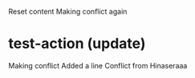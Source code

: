 Reset content
Making conflict again
# test-action (update)
Making conflict
Added a line
Conflict from Hinaseraaa